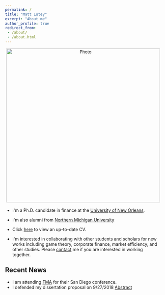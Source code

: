 ```yaml
---
permalink: /
title: "Matt Lutey"
excerpt: "About me"
author_profile: true
redirect_from:
 - /about/
 - /about.html
---
```

<p align="center">
  <img src="https://yetul.github.io/files/conference1.jpg?raw=true" alt="Photo" style="width: 500px;"/>
</p>

 * I'm a Ph.D. candidate in finance at the [University of New Orleans](https://www.uno.edu).<br>
* I'm also alumni from [Northern Michigan University](https://www.nmu.edu)<br>

* Click [here](/files/lutey.pdf) to view an up-to-date CV.

* I'm interested in collaborating with other students and scholars for new works including game theory, corporate finance, market efficiency, and other studies. Please [contact](/contact) me if you are interested in working together.

## Recent News
* I am attending [FMA](http://fma.org) for their San Diego conference.
* I defended my dissertation proposal on 9/27/2018 [Abstract](/workingpapers)
